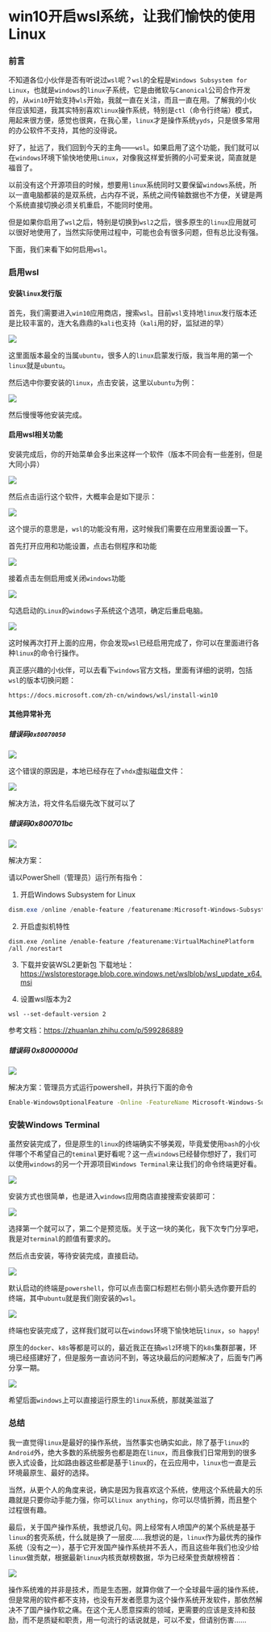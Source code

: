 # win10开启wsl系统，让我们愉快的使用Linux

### 前言

不知道各位小伙伴是否有听说过`wsl`呢？`wsl`的全程是`Windows Subsystem for Linux`，也就是`windows`的`linux`子系统，它是由微软与`Canonical`公司合作开发的，从`win10`开始支持`wls`开始，我就一直在关注，而且一直在用。了解我的小伙伴应该知道，我其实特别喜欢`linux`操作系统，特别是`ctl`（命令行终端）模式，用起来很方便，感觉也很爽，在我心里，`linux`才是操作系统`yyds`，只是很多常用的办公软件不支持，其他的没得说。

好了，扯远了，我们回到今天的主角——`wsl`。如果启用了这个功能，我们就可以在`windows`环境下愉快地使用`Linux`，对像我这样爱折腾的小可爱来说，简直就是福音了。

以前没有这个开源项目的时候，想要用`linux`系统同时又要保留`windows`系统，所以一直电脑都装的是双系统，占内存不说，系统之间传输数据也不方便，关键是两个系统直接切换必须关机重启，不能同时使用。

但是如果你启用了`wsl`之后，特别是切换到`wsl2`之后，很多原生的`linux`应用就可以很好地使用了，当然实际使用过程中，可能也会有很多问题，但有总比没有强。

下面，我们来看下如何启用`wsl`。

### 启用wsl

#### 安装`linux`发行版

首先，我们需要进入`win10`应用商店，搜索`wsl`。目前`wsl`支持地`linux`发行版本还是比较丰富的，连大名鼎鼎的`kali`也支持（`kali`用的好，监狱进的早）

![](https://syske-pic-bed.oss-cn-hangzhou.aliyuncs.com/imgs/images/20210624130959.png)

这里面版本最全的当属`ubuntu`，很多人的`linux`启蒙发行版，我当年用的第一个`linux`就是`ubuntu`。

然后选中你要安装的`linux`，点击安装，这里以`ubuntu`为例：

![](https://syske-pic-bed.oss-cn-hangzhou.aliyuncs.com/imgs/images/20210624131427.png)

然后慢慢等他安装完成。

#### 启用wsl相关功能

安装完成后，你的开始菜单会多出来这样一个软件（版本不同会有一些差别，但是大同小异）

![](https://syske-pic-bed.oss-cn-hangzhou.aliyuncs.com/imgs/images/20210624131708.png)

然后点击运行这个软件，大概率会是如下提示：

![](https://syske-pic-bed.oss-cn-hangzhou.aliyuncs.com/imgs/images/20210624131532.png)

这个提示的意思是，`wsl`的功能没有用，这时候我们需要在应用里面设置一下。

首先打开应用和功能设置，点击右侧程序和功能

![](https://syske-pic-bed.oss-cn-hangzhou.aliyuncs.com/imgs/images/20210624131843.png)

接着点击左侧启用或关闭`windows`功能

![](https://syske-pic-bed.oss-cn-hangzhou.aliyuncs.com/imgs/images/20210624131948.png)

勾选启动的`Linux`的`windows`子系统这个选项，确定后重启电脑。

![](https://syske-pic-bed.oss-cn-hangzhou.aliyuncs.com/imgs/images/20210624132109.png)

这时候再次打开上面的应用，你会发现`wsl`已经启用完成了，你可以在里面进行各种`linux`的命令行操作。

真正感兴趣的小伙伴，可以去看下`windows`官方文档，里面有详细的说明，包括`wsl`的版本切换问题：

```
https://docs.microsoft.com/zh-cn/windows/wsl/install-win10
```


#### 其他异常补充

##### 错误码`0x80070050`

![](https://syske-pic-bed.oss-cn-hangzhou.aliyuncs.com/imgs/20240408225014.png)

这个错误的原因是，本地已经存在了`vhdx`虚拟磁盘文件：

![](https://syske-pic-bed.oss-cn-hangzhou.aliyuncs.com/imgs/20240408225149.png)

解决方法，将文件名后缀先改下就可以了

##### 错误码0x800701bc

![](https://syske-pic-bed.oss-cn-hangzhou.aliyuncs.com/imgs/20240408225546.png)

解决方案：

请以PowerShell（管理员）运行所有指令：

1. 开启Windows Subsystem for Linux
```powershell
dism.exe /online /enable-feature /featurename:Microsoft-Windows-Subsystem-Linux /all /norestart
```
2. 开启虚拟机特性
```text
dism.exe /online /enable-feature /featurename:VirtualMachinePlatform /all /norestart
```

3. 下载并安装WSL2更新包
	下载地址：https://wslstorestorage.blob.core.windows.net/wslblob/wsl_update_x64.msi

4. 设置wsl版本为2
```text
wsl --set-default-version 2
```

参考文档：https://zhuanlan.zhihu.com/p/599286889

##### 错误码 0x8000000d

![](https://syske-pic-bed.oss-cn-hangzhou.aliyuncs.com/imgs/20240408230705.png)

解决方案：管理员方式运行powershell，并执行下面的命令

```sh
Enable-WindowsOptionalFeature -Online -FeatureName Microsoft-Windows-Subsystem-Linux
```
### 安装Windows Terminal

虽然安装完成了，但是原生的`linux`的终端确实不够美观，毕竟爱使用`bash`的小伙伴哪个不希望自己的`teminal`更好看呢？这一点`windows`已经替你想好了，我们可以使用`windows`的另一个开源项目`Windows Terminal`来让我们的命令终端更好看。

![](https://syske-pic-bed.oss-cn-hangzhou.aliyuncs.com/imgs/images/20210624132859.png)

安装方式也很简单，也是进入`windows`应用商店直接搜索安装即可：

![](https://syske-pic-bed.oss-cn-hangzhou.aliyuncs.com/imgs/images/20210624133047.png)

选择第一个就可以了，第二个是预览版。关于这一块的美化，我下次专门分享吧，我是对`terminal`的颜值有要求的。

然后点击安装，等待安装完成，直接启动。

![](https://syske-pic-bed.oss-cn-hangzhou.aliyuncs.com/imgs/images/20210624133251.png)

默认启动的终端是`powershell`，你可以点击窗口标题栏右侧小箭头选你要开启的终端，其中`ubuntu`就是我们刚安装的`wsl`。

![](https://syske-pic-bed.oss-cn-hangzhou.aliyuncs.com/imgs/images/20210624133419.png)

终端也安装完成了，这样我们就可以在`windows`环境下愉快地玩`linux`，`so happy`!

原生的`docker`、`k8s`等都是可以的，最近我正在搞`wsl2`环境下的`k8s`集群部署，环境已经搭建好了，但是服务一直访问不到，等这块最后的问题解决了，后面专门再分享一期。

![](https://syske-pic-bed.oss-cn-hangzhou.aliyuncs.com/imgs/images/20210624133857.png)

希望后面`windows`上可以直接运行原生的`linux`系统，那就美滋滋了

### 总结

我一直觉得`linux`是最好的操作系统，当然事实也确实如此，除了基于`linux`的`Android`外，绝大多数的系统服务也都是跑在`linux`，而且像我们日常用到的很多嵌入式设备，比如路由器这些都是基于`linux`的，在云应用中，`linux`也一直是云环境最原生、最好的选择。

当然，从更个人的角度来说，确实是因为我喜欢这个系统，使用这个系统最大的乐趣就是只要你动手能力强，你可以`linux anything`，你可以尽情折腾，而且整个过程很有趣。

最后，关于国产操作系统，我想说几句。网上经常有人喷国产的某个系统是基于`linux`的套壳系统，什么就是换了一层皮……我想说的是，`linux`作为最优秀的操作系统（没有之一），基于它开发国产操作系统并不丢人，而且这些年我们也没少给`linux`做贡献，根据最新`linux`内核贡献榜数据，华为已经荣登贡献榜榜首：

![](https://syske-pic-bed.oss-cn-hangzhou.aliyuncs.com/imgs/images/20210624142443.png)

操作系统难的并非是技术，而是生态圈，就算你做了一个全球最牛逼的操作系统，但是常用的软件都不支持，也没有开发者愿意为这个操作系统开发软件，那依然解决不了国产操作软之痛。在这个无人愿意探索的领域，更需要的应该是支持和鼓励，而不是质疑和职责，用一句流行的话说就是，可以不爱，但请别伤害……



